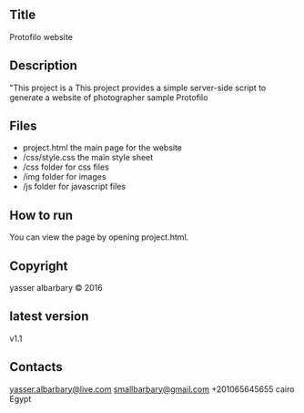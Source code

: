 Title 
-------------
Protofilo website

Description
-----------

"This project is a   This project provides a simple server-side script to generate a website of photographer sample Protofilo

Files
-----
- project.html the main page for the website
- /css/style.css the main style sheet
- /css folder for css files
- /img folder for images
- /js folder for javascript files

How to run
-----------
You can view the page by opening project.html.

Copyright 
---------
yasser albarbary © 2016

latest version
--------------
v1.1

Contacts
--------
yasser.albarbary@live.com
smallbarbary@gmail.com
+201065645655
cairo Egypt
